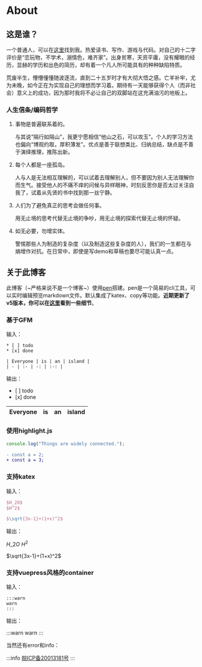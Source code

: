 # About

## 这是谁？

一个普通人，可以在[这里](https://github.com/EverSeenTOTOTO)找到我。热爱读书、写作、游戏与代码。对自己的十二字评价是“恋玩物，不学术，溺情色，难齐家”。出身贫寒，天资平庸，没有耀眼的经历，显赫的学历和出色的简历，却有着一个凡人所可能具有的种种缺陷特质。

荒废半生，懵懵懂懂随波逐流，直到二十五岁时才有大彻大悟之感。亡羊补牢，尤为未晚，如今正在为实现自己的理想而学习着。期待有一天能够获得个人（而非社会）意义上的成功，因为那时我将不必让自己的双脚站在这充满油污的地板上。

### 人生信条/编码哲学

1.  事物是普遍联系着的。

    与其说“隔行如隔山”，我更宁愿相信“他山之石，可以攻玉”。个人的学习方法也偏向“博观约取，厚积薄发”。优点是善于联想类比、归纳总结，缺点是不善于演绎推理，推陈出新。

2.  每个人都是一座孤岛。

    人与人是无法相互理解的，可以试着去理解别人，但不要因为别人无法理解你而生气。接受他人的不痛不痒的问候与异样眼神，时刻反思你是否太过关注自我了，试着从先贤的书中找到那一丝宁静。

3.  人们为了避免真正的思考会做任何事。

    用无止境的思考代替无止境的争吵，用无止境的探索代替无止境的怀疑。

4.  如无必要，勿增实体。

    警惕那些人为制造的复杂度（以及制造这些复杂度的人），我们的一生都在与熵增作对抗。在日常中，即使是写demo和草稿也要尽可能认真一点。

## 关于此博客

此博客（~严格来说不是一个博客~）使用[pen](https://github.com/EverSeenTOTOTO/pen-middleware)搭建。pen是一个简易的cli工具，可以实时编辑预览markdown文件。默认集成了katex、copy等功能。**近期更新了v5版本，你可以在[这里](/CS/Frontend/Pen.md)看到一些细节**。

### 基于GFM

输入：

    * [ ] todo
    * [x] done

    | Everyone | is | an | island |
    | - | :- | -: | :-: |

输出：

*   \[ ] todo
*   \[x] done

| Everyone | is | an | island |
| - | :- | -: | :-: |

### 使用highlight.js

```typescript
console.log("Things are widely connected.");
```

```diff
- const a = 2;
+ const a = 3;
```

### 支持katex

输入：

```latex
$H_2O$
$H^2$

$\sqrt{3x-1}+(1+x)^2$
```

输出：

$H\_2O$
$H^2$

$\sqrt{3x-1}+(1+x)^2$

### 支持vuepress风格的container

输入：

    :::warn
    warn
    :::

输出：

:::warn
warn
:::

当然还有error和info：

:::info
[皖ICP备20013181号](https://beian.miit.gov.cn/#/Integrated/index)
:::
